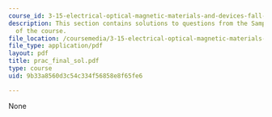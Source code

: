 ```yaml
---
course_id: 3-15-electrical-optical-magnetic-materials-and-devices-fall-2006
description: This section contains solutions to questions from the Sample Final Exam
  of the course.
file_location: /coursemedia/3-15-electrical-optical-magnetic-materials-and-devices-fall-2006/9b33a8560d3c54c334f56858e8f65fe6_prac_final_sol.pdf
file_type: application/pdf
layout: pdf
title: prac_final_sol.pdf
type: course
uid: 9b33a8560d3c54c334f56858e8f65fe6

---
```

None